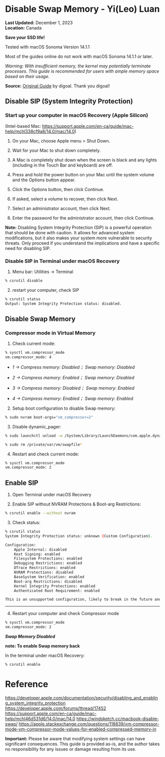 # Disable Swap Memory - Yi(Leo) Luan

**Last Updated:** December 1, 2023  
**Location:** Canada

**Save your SSD life!**

Tested with macOS Sonoma Version 14.1.1

Most of the guides online do not work with macOS Sonoma 14.1.1 or later.

*Warning: With insufficient memory, the kernel may potentially terminate processes. This guide is recommended for users with ample memory space based on their usage.*
	
**Source:** [Original Guide](https://github.com/digoal/blog/blob/master/202212/20221207_01.md) by digoal. Thank you digoal!

## Disable SIP (System Integrity Protection)

### Start up your computer in macOS Recovery (Apple Silicon)
(Intel-based Mac: https://support.apple.com/en-ca/guide/mac-help/mchl338cf9a8/14.0/mac/14.0)

1. On your Mac, choose Apple menu > Shut Down.

2. Wait for your Mac to shut down completely.

3. A Mac is completely shut down when the screen is black and any lights (including in the Touch Bar and keyboard) are off.

4. Press and hold the power button on your Mac until the system volume and the Options button appear.

5. Click the Options button, then click Continue.

6. If asked, select a volume to recover, then click Next.

7. Select an administrator account, then click Next.

8. Enter the password for the administrator account, then click Continue.


**Note:** Disabling System Integrity Protection (SIP) is a powerful operation that should be done with caution. It allows for advanced system modifications, but it also makes your system more vulnerable to security threats. Only proceed if you understand the implications and have a specific need for disabling SIP.

### Disable SIP in Terminal under macOS Recovery

1. Menu bar: Utilities -> Terminal
```bash
% csrutil disable    
```
2. restart your computer, check SIP
```bash
% csrutil status  
Output: System Integrity Protection status: disabled.
```
## Disable Swap Memory

### Compressor mode in Virtual Memory
1. Check current mode:
```bash
% sysctl vm.compressor_mode
vm.compressor_mode: 4
```

  * *1 -> Compress memory: Disabled； Swap memory: Disabled*

  * *2 -> Compress memory: Enabled； Swap memory: Disabled*

  * *3 -> Compress memory: Disabled； Swap memory: Enabled*

  * *4 -> Compress memory: Enabled； Swap memory: Enabled*

2. Setup boot configuration to disable Swap memory:
```bash
% sudo nvram boot-args="vm_compressor=2"
```

3. Disable dynamic_pager:

```bash
% sudo launchctl unload -w /System/Library/LaunchDaemons/com.apple.dynamic_pager.plist

% sudo rm /private/var/vm/swapfile*
```
4. Restart and check current mode:
```bash
% sysctl vm.compressor_mode
vm.compressor_mode: 2
```

## Enable SIP
1. Open Terminal under macOS Recovery

2. Enable SIP without NVRAM Protections	& Boot-arg Restrictions:
```bash
% csrutil enable --without nvram
```

3. Check status:
```bash
% csrutil status
System Integrity Protection status: unknown (Custom Configuration).

Configuration:
	Apple Internal: disabled
	Kext Signing: enabled
	Filesystem Protections: enabled
	Debugging Restrictions: enabled
	DTrace Restrictions: enabled
	NVRAM Protections: disabled
	BaseSystem Verification: enabled
	Boot-arg Restrictions: disabled
	Kernel Integrity Protections: enabled
	Authenticated Root Requirement: enabled

This is an unsupported configuration, likely to break in the future and leave your machine in an unknown state.
```
---

4. Restart your computer and check Compressor mode
```bash
% sysctl vm.compressor_mode    
vm.compressor_mode: 2
```

***Swap Memory Disabled***

**note: To enable Swap memory back**


In the terminal under macOS Recovery:
```bash
% csrutil enable
```

# Reference
https://developer.apple.com/documentation/security/disabling_and_enabling_system_integrity_protection
https://developer.apple.com/forums/thread/17452
https://support.apple.com/en-ca/guide/mac-help/mchl46d531d6/14.0/mac/14.0
https://windsketch.cc/macbook-disable-swap/
https://apple.stackexchange.com/questions/118839/vm-compressor-mode-vm-compressor-mode-values-for-enabled-compressed-memory-in

**Important:** Please be aware that modifying system settings can have significant consequences. This guide is provided as-is, and the author takes no responsibility for any issues or damage resulting from its use.

